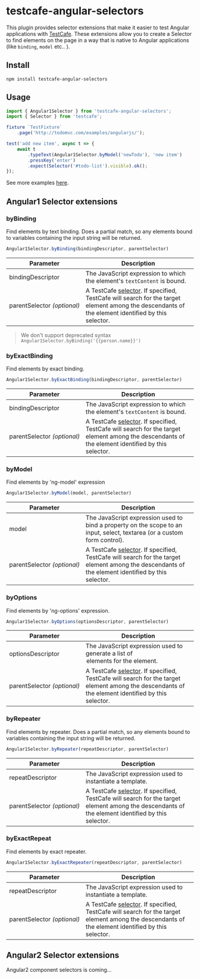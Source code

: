 # testcafe-angular-selectors

This plugin provides selector extensions that make it easier to test Angular applications with [TestCafe](https://github.com/DevExpress/testcafe/). These extensions allow you to create a Selector to find elements on the page in a way that is native to Angular applications (like `binding`, `model` etc.. ).

## Install

```
npm install testcafe-angular-selectors
```

## Usage

```js
import { Angular1Selector } from 'testcafe-angular-selectors';
import { Selector } from 'testcafe';

fixture `TestFixture`
    .page('http://todomvc.com/examples/angularjs/');

test('add new item', async t => {
    await t
        .typeText(Angular1Selector.byModel('newTodo'), 'new item')
        .pressKey('enter')
        .expect(Selector('#todo-list').visible).ok();
});
```

See more examples [here](/test/angular1-test.js).

## Angular1 Selector extensions

### byBinding
Find elements by text binding. Does a partial match, so any elements bound to variables containing the input string will be returned.
```js
Angular1Selector.byBinding(bindingDescriptor, parentSelector)
```
Parameter                   | Description
--------------------------- | -----------
bindingDescriptor                 |  The JavaScript expression to which the element's `textContent` is bound.
parentSelector&#160;*(optional)*  | A TestCafe [selector](https://devexpress.github.io/testcafe/documentation/test-api/selecting-page-elements/selectors.html). If specified, TestCafe will search for the target element among the descendants of the element identified by this selector.

> We don't support deprecated syntax `Angular1Selector.byBinding('{{person.name}}')`

### byExactBinding
Find elements by exact binding.
```js
Angular1Selector.byExactBinding(bindingDescriptor, parentSelector)
```
Parameter                   | Description
--------------------------- | -----------
bindingDescriptor                 |  The JavaScript expression to which the element's `textContent` is bound.
parentSelector&#160;*(optional)*  | A TestCafe [selector](https://devexpress.github.io/testcafe/documentation/test-api/selecting-page-elements/selectors.html). If specified, TestCafe will search for the target element among the descendants of the element identified by this selector.

### byModel
Find elements by 'ng-model' expression
```js
Angular1Selector.byModel(model, parentSelector)
```
Parameter                   | Description
--------------------------- | -----------
model                             | The JavaScript expression used to bind a property on the scope to an input, select, textarea (or a custom form control).
parentSelector&#160;*(optional)*  | A TestCafe [selector](https://devexpress.github.io/testcafe/documentation/test-api/selecting-page-elements/selectors.html). If specified, TestCafe will search for the target element among the descendants of the element identified by this selector.

### byOptions
                 
Find elements by 'ng-options' expression.
```js
Angular1Selector.byOptions(optionsDescriptor, parentSelector)
```
Parameter                   | Description
--------------------------- | -----------
optionsDescriptor                 | The JavaScript expression used to generate a list of <option> elements for the <select> element.
parentSelector&#160;*(optional)*  | A TestCafe [selector](https://devexpress.github.io/testcafe/documentation/test-api/selecting-page-elements/selectors.html). If specified, TestCafe will search for the target element among the descendants of the element identified by this selector.

### byRepeater
Find elements by repeater. Does a partial match, so any elements bound to variables containing the input string will be returned.
```js
Angular1Selector.byRepeater(repeatDescriptor, parentSelector)
```
Parameter                   | Description
--------------------------- | -----------
repeatDescriptor                  | The JavaScript expression used to instantiate a template.
parentSelector&#160;*(optional)*  | A TestCafe [selector](https://devexpress.github.io/testcafe/documentation/test-api/selecting-page-elements/selectors.html). If specified, TestCafe will search for the target element among the descendants of the element identified by this selector.

### byExactRepeat
Find elements by exact repeater.
```js
Angular1Selector.byExactRepeater(repeatDescriptor, parentSelector)
```
Parameter                   | Description
--------------------------- | -----------
repeatDescriptor                  | The JavaScript expression used to instantiate a template.
parentSelector&#160;*(optional)*  | A TestCafe [selector](https://devexpress.github.io/testcafe/documentation/test-api/selecting-page-elements/selectors.html). If specified, TestCafe will search for the target element among the descendants of the element identified by this selector.
             

## Angular2 Selector extensions
Angular2 component selectors is coming...
